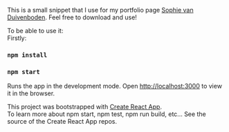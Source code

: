 This is a small snippet that I use for my portfolio page [Sophie van Duivenboden](http://www.sophievanduivenboden.nl/).
Feel free to download and use!

To be able to use it: <br>
Firstly: <br>
### `npm install`
### `npm start`

Runs the app in the development mode.
Open [http://localhost:3000](http://localhost:3000) to view it in the browser.

This project was bootstrapped with [Create React App](https://github.com/facebook/create-react-app). <br>
To learn more about npm start, npm test, npm run build, etc... See the source of the Create React App repos. 
